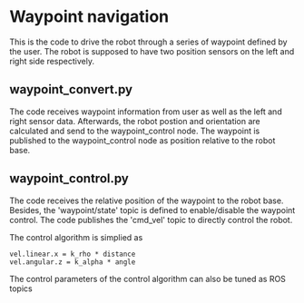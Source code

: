 Waypoint navigation
============================

This is the code to drive the robot through a series of waypoint defined by the user. The robot is supposed to have two position sensors on the left and right side respectively.

## waypoint_convert.py ##
The code receives waypoint information from user as well as the left and right sensor data. Afterwards, the robot postion and orientation are calculated and send to the waypoint_control node. The waypoint is published to the waypoint_control node as position relative to the robot base. 

## waypoint_control.py ##
The code receives the relative position of the waypoint to the robot base. Besides, the 'waypoint/state' topic is defined to enable/disable the waypoint control. The code publishes the 'cmd_vel' topic to directly control the robot.

The control algorithm is simplied as 
```
vel.linear.x = k_rho * distance
vel.angular.z = k_alpha * angle 
```

The control parameters of the control algorithm can also be tuned as ROS topics
